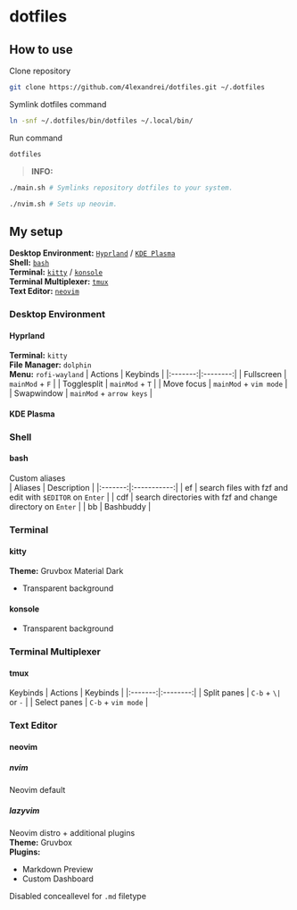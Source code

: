 # dotfiles

## How to use
Clone repository
```bash
git clone https://github.com/4lexandrei/dotfiles.git ~/.dotfiles
```
Symlink dotfiles command
```bash
ln -snf ~/.dotfiles/bin/dotfiles ~/.local/bin/
```
Run command 
```bash
dotfiles
```

> **INFO:**  
```bash
./main.sh # Symlinks repository dotfiles to your system.
```
```bash
./nvim.sh # Sets up neovim.
```


## My setup

**Desktop Environment:** [`Hyprland`](#hyprland) / [`KDE Plasma`](#kde-plasma)  
**Shell:** [`bash`](#bash)  
**Terminal:** [`kitty`](#kitty) / [`konsole`](#konsole)  
**Terminal Multiplexer:** [`tmux`](#tmux)  
**Text Editor:** [`neovim`](#neovim)

### Desktop Environment
#### Hyprland
**Terminal:** `kitty`  
**File Manager:** `dolphin`  
**Menu:** `rofi-wayland`
| Actions | Keybinds |
|:-------:|:--------:|
| Fullscreen | `mainMod` + `F` |
| Togglesplit | `mainMod` + `T` |
| Move focus | `mainMod` + `vim mode` |
| Swapwindow | `mainMod` + `arrow keys` |

#### KDE Plasma

### Shell
#### bash
Custom aliases  
| Aliases | Description |
|:-------:|:-----------:|
| ef | search files with fzf and edit with `$EDITOR` on `Enter` |
| cdf | search directories with fzf and change directory on `Enter` |
| bb | Bashbuddy |

### Terminal
#### kitty
**Theme:** Gruvbox Material Dark
- Transparent background
#### konsole
- Transparent background

### Terminal Multiplexer
#### tmux
Keybinds
| Actions | Keybinds |
|:-------:|:--------:|
| Split panes | `C-b` + `\|` or `-` |
| Select panes | `C-b` + `vim mode` |

### Text Editor
#### neovim
##### nvim
Neovim default
##### lazyvim
Neovim distro + additional plugins  
**Theme:** Gruvbox  
**Plugins:**
- Markdown Preview
- Custom Dashboard

Disabled conceallevel for `.md` filetype

